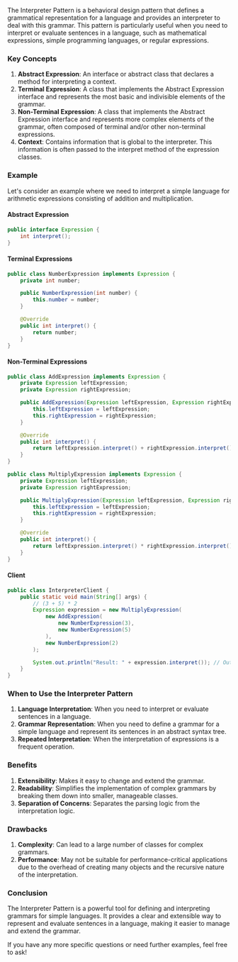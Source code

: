 The Interpreter Pattern is a behavioral design pattern that defines a grammatical representation for a language and provides an interpreter to deal with this grammar. This pattern is particularly useful when you need to interpret or evaluate sentences in a language, such as mathematical expressions, simple programming languages, or regular expressions.

### Key Concepts

1. **Abstract Expression**: An interface or abstract class that declares a method for interpreting a context.
2. **Terminal Expression**: A class that implements the Abstract Expression interface and represents the most basic and indivisible elements of the grammar.
3. **Non-Terminal Expression**: A class that implements the Abstract Expression interface and represents more complex elements of the grammar, often composed of terminal and/or other non-terminal expressions.
4. **Context**: Contains information that is global to the interpreter. This information is often passed to the interpret method of the expression classes.

### Example

Let's consider an example where we need to interpret a simple language for arithmetic expressions consisting of addition and multiplication.

#### Abstract Expression

```java
public interface Expression {
    int interpret();
}
```

#### Terminal Expressions

```java
public class NumberExpression implements Expression {
    private int number;

    public NumberExpression(int number) {
        this.number = number;
    }

    @Override
    public int interpret() {
        return number;
    }
}
```

#### Non-Terminal Expressions

```java
public class AddExpression implements Expression {
    private Expression leftExpression;
    private Expression rightExpression;

    public AddExpression(Expression leftExpression, Expression rightExpression) {
        this.leftExpression = leftExpression;
        this.rightExpression = rightExpression;
    }

    @Override
    public int interpret() {
        return leftExpression.interpret() + rightExpression.interpret();
    }
}

public class MultiplyExpression implements Expression {
    private Expression leftExpression;
    private Expression rightExpression;

    public MultiplyExpression(Expression leftExpression, Expression rightExpression) {
        this.leftExpression = leftExpression;
        this.rightExpression = rightExpression;
    }

    @Override
    public int interpret() {
        return leftExpression.interpret() * rightExpression.interpret();
    }
}
```

#### Client

```java
public class InterpreterClient {
    public static void main(String[] args) {
        // (3 + 5) * 2
        Expression expression = new MultiplyExpression(
            new AddExpression(
                new NumberExpression(3),
                new NumberExpression(5)
            ),
            new NumberExpression(2)
        );

        System.out.println("Result: " + expression.interpret()); // Output: 16
    }
}
```

### When to Use the Interpreter Pattern

1. **Language Interpretation**: When you need to interpret or evaluate sentences in a language.
2. **Grammar Representation**: When you need to define a grammar for a simple language and represent its sentences in an abstract syntax tree.
3. **Repeated Interpretation**: When the interpretation of expressions is a frequent operation.

### Benefits

1. **Extensibility**: Makes it easy to change and extend the grammar.
2. **Readability**: Simplifies the implementation of complex grammars by breaking them down into smaller, manageable classes.
3. **Separation of Concerns**: Separates the parsing logic from the interpretation logic.

### Drawbacks

1. **Complexity**: Can lead to a large number of classes for complex grammars.
2. **Performance**: May not be suitable for performance-critical applications due to the overhead of creating many objects and the recursive nature of the interpretation.

### Conclusion

The Interpreter Pattern is a powerful tool for defining and interpreting grammars for simple languages. It provides a clear and extensible way to represent and evaluate sentences in a language, making it easier to manage and extend the grammar.

If you have any more specific questions or need further examples, feel free to ask!
